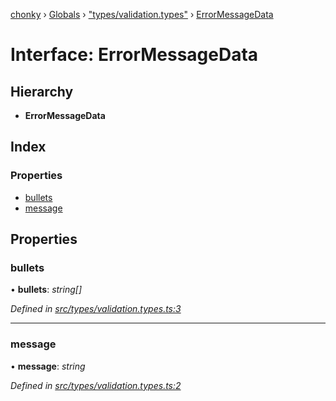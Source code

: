 [chonky](../README.md) › [Globals](../globals.md) › ["types/validation.types"](../modules/_types_validation_types_.md) › [ErrorMessageData](_types_validation_types_.errormessagedata.md)

# Interface: ErrorMessageData

## Hierarchy

* **ErrorMessageData**

## Index

### Properties

* [bullets](_types_validation_types_.errormessagedata.md#bullets)
* [message](_types_validation_types_.errormessagedata.md#message)

## Properties

###  bullets

• **bullets**: *string[]*

*Defined in [src/types/validation.types.ts:3](https://github.com/TimboKZ/Chonky/blob/5b9fbdf/src/types/validation.types.ts#L3)*

___

###  message

• **message**: *string*

*Defined in [src/types/validation.types.ts:2](https://github.com/TimboKZ/Chonky/blob/5b9fbdf/src/types/validation.types.ts#L2)*
